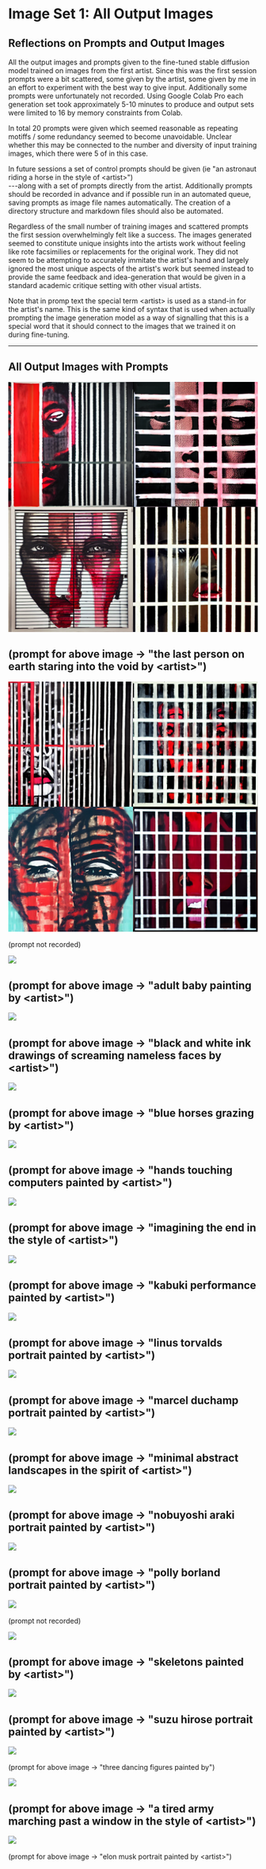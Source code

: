 # Image Set 1: All Output Images

## Reflections on Prompts and Output Images

All the output images and prompts given to the fine-tuned stable diffusion model trained on images from the first artist. Since this was the first session prompts were a bit scattered, some given by the artist, some given by me in an effort to experiment with the best way to give input. Additionally some prompts were unfortunately not recorded. Using Google Colab Pro each generation set took approximately 5-10 minutes to produce and output sets were limited to 16 by memory constraints from Colab.

In total 20 prompts were given which seemed reasonable as repeating motiffs / some redundancy seemed to become unavoidable. Unclear whether this may be connected to the number and diversity of input training images, which there were 5 of in this case.

In future sessions a set of control prompts should be given (ie "an astronaut riding a horse in the style of &lt;artist&gt;")<br>
---along with a set of prompts directly from the artist. Additionally prompts should be recorded in advance and if possible run in an automated queue, saving prompts as image file names automatically. The creation of a directory structure and markdown files should also be automated.

Regardless of the small number of training images and scattered prompts the first session overwhelmingly felt like a success. The images generated seemed to constitute unique insights into the artists work without feeling like rote facsimilies or replacements for the original work. They did not seem to be attempting to accurately immitate the artist's hand and largely ignored the most unique aspects of the artist's work but seemed instead to provide the same feedback and idea-generation that would be given in a standard academic critique setting with other visual artists.

Note that in promp text the special term &lt;artist&gt; is used as a stand-in for the artist's name. This is the same kind of syntax that is used when actually prompting the image generation model as a way of signalling that this is a special word that it should connect to the images that we trained it on during fine-tuning.

---
## All Output Images with Prompts

<img src="all-output-images/the_last_person_on_earth_staring_into_the_void_by_artist.png" />

(prompt for above image → "the last person on earth staring into the void by &lt;artist&gt;")<br>
---


<img src="all-output-images/prompt_lost_2.png" />

(prompt not recorded)



<img src="all-output-images/adult_baby_painting_by_artist.png" />

(prompt for above image → "adult baby painting by &lt;artist&gt;")<br>
---


<img src="all-output-images/black_and_white_ink_drawings_of_screaming_nameless_faces_by_artist.png" />

(prompt for above image → "black and white ink drawings of screaming nameless faces by &lt;artist&gt;")<br>
---


<img src="all-output-images/blue_horses_grazing_by_artist.png" />

(prompt for above image → "blue horses grazing by &lt;artist&gt;")<br>
---


<img src="all-output-images/hands_touching_computers_painted_by_artist.png" />

(prompt for above image → "hands touching computers painted by &lt;artist&gt;")<br>
---


<img src="all-output-images/imagining_the_end_in_the_style_of_artist.png" />

(prompt for above image → "imagining the end in the style of &lt;artist&gt;")<br>
---


<img src="all-output-images/kabuki_performance_painted_by_artist.png" />

(prompt for above image → "kabuki performance painted by &lt;artist&gt;")<br>
---


<!-- <img src="all-output-images/kanye_west_portrait_painted_by_artist.png" /> -->

<!-- (prompt for above image → "kanye west portrait painted by &lt;artist&gt;")<br>
-->



<img src="all-output-images/linus_torvalds_portrait_painted_by_artist.png" />

(prompt for above image → "linus torvalds portrait painted by &lt;artist&gt;")<br>
---


<img src="all-output-images/marcel_duchamp_portrait_painted_by_artist.png" />

(prompt for above image → "marcel duchamp portrait painted by &lt;artist&gt;")<br>
---


<img src="all-output-images/minimal_abstract_landscapes_in_the_spirit_of_artist.png" />

(prompt for above image → "minimal abstract landscapes in the spirit of &lt;artist&gt;")<br>
---


<img src="all-output-images/nobuyoshi_araki_portrait_painted_by_artist.png" />

(prompt for above image → "nobuyoshi araki portrait painted by &lt;artist&gt;")<br>
---


<img src="all-output-images/polly_borland_portrait_painted_by_artist.png" />

(prompt for above image → "polly borland portrait painted by &lt;artist&gt;")<br>
---


<img src="all-output-images/prompt_lost.png" />

(prompt not recorded)



<img src="all-output-images/skeletons_painted_by_artist.png" />

(prompt for above image → "skeletons painted by &lt;artist&gt;")<br>
---


<img src="all-output-images/suzu_hirose_portrait_painted_by_artist.png" />

(prompt for above image → "suzu hirose portrait painted by &lt;artist&gt;")<br>
---


<img src="all-output-images/three_dancing_figures_painted_by.png" />

(prompt for above image → "three dancing figures painted by")



<!-- <img src="all-output-images/a_graffiti_in_a_wall_with_a_artist.png" /> -->

<!-- (prompt for above image → "a graffiti in a wall with a &lt;artist&gt;")<br>
-->



<img src="all-output-images/a_tired_army_marching_past_a_window_in_the_style_of_artist.png" />

(prompt for above image → "a tired army marching past a window in the style of &lt;artist&gt;")<br>
---


<img src="all-output-images/elon_musk_portrait_painted_by_artist.png" />

(prompt for above image → "elon musk portrait painted by &lt;artist&gt;")<br>
